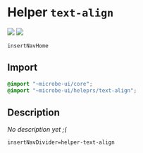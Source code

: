 # Helper `text-align`

![](https://img.shields.io/badge/CSS_size-2.6_KB-blue)
![](https://img.shields.io/badge/gzip-599_B-magenta)

`insertNavHome`

## Import

```scss
@import "~microbe-ui/core";
@import "~microbe-ui/heleprs/text-align";
```

## Description

_No description yet ;(_

`insertNavDivider=helper-text-align`
